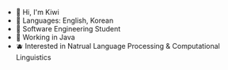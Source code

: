 - 🥝 Hi, I'm Kiwi 
- 🍵 Languages: English, Korean
- 🍓 Software Engineering Student
- 🥜 Working in Java 
- 🫐 Interested in Natrual Language Processing & Computational Linguistics 
